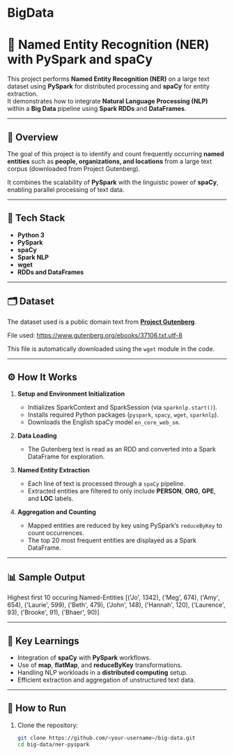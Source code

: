 # BigData
# 🧠 Named Entity Recognition (NER) with PySpark and spaCy

This project performs **Named Entity Recognition (NER)** on a large text dataset using **PySpark** for distributed processing and **spaCy** for entity extraction.  
It demonstrates how to integrate **Natural Language Processing (NLP)** within a **Big Data** pipeline using **Spark RDDs** and **DataFrames**.

---

## 🚀 Overview

The goal of this project is to identify and count frequently occurring **named entities** such as **people, organizations, and locations** from a large text corpus (downloaded from Project Gutenberg).

It combines the scalability of **PySpark** with the linguistic power of **spaCy**, enabling parallel processing of text data.

---

## 🧰 Tech Stack

- **Python 3**
- **PySpark**
- **spaCy**
- **Spark NLP**
- **wget**
- **RDDs and DataFrames**

---

## 🗂️ Dataset

The dataset used is a public domain text from **[Project Gutenberg](https://www.gutenberg.org/)**.

File used:
https://www.gutenberg.org/ebooks/37106.txt.utf-8


This file is automatically downloaded using the `wget` module in the code.

---

## ⚙️ How It Works

1. **Setup and Environment Initialization**  
   - Initializes SparkContext and SparkSession (via `sparknlp.start()`).
   - Installs required Python packages (`pyspark`, `spacy`, `wget`, `sparknlp`).
   - Downloads the English spaCy model `en_core_web_sm`.

2. **Data Loading**  
   - The Gutenberg text is read as an RDD and converted into a Spark DataFrame for exploration.

3. **Named Entity Extraction**  
   - Each line of text is processed through a `spaCy` pipeline.
   - Extracted entities are filtered to only include **PERSON**, **ORG**, **GPE**, and **LOC** labels.

4. **Aggregation and Counting**  
   - Mapped entities are reduced by key using PySpark’s `reduceByKey` to count occurrences.
   - The top 20 most frequent entities are displayed as a Spark DataFrame.

---

## 📊 Sample Output
Highest first 10 occuring Named-Entities
[('Jo', 1342),
 ('Meg', 674),
 ('Amy', 654),
 ('Laurie', 599),
 ('Beth', 479),
 ('John', 148),
 ('Hannah', 120),
 ('Laurence', 93),
 ('Brooke', 91),
 ('Bhaer', 90)]

 
---

## 🧩 Key Learnings

- Integration of **spaCy** with **PySpark** workflows.  
- Use of **map**, **flatMap**, and **reduceByKey** transformations.  
- Handling NLP workloads in a **distributed computing** setup.  
- Efficient extraction and aggregation of unstructured text data.

---

## 🏁 How to Run

1. Clone the repository:
   ```bash
   git clone https://github.com/<your-username>/big-data.git
   cd big-data/ner-pyspark

 
